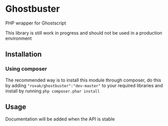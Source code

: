 Ghostbuster
===========

PHP wrapper for Ghostscript 

This library is still work in progress and should not be used in a production environment

## Installation

### Using composer

The recommended way is to install this module through composer, do this by adding 
`"rovak/ghostbuster":"dev-master"` to your required libraries and install by running
`php composer.phar install`

## Usage

Documentation will be added when the API is stable